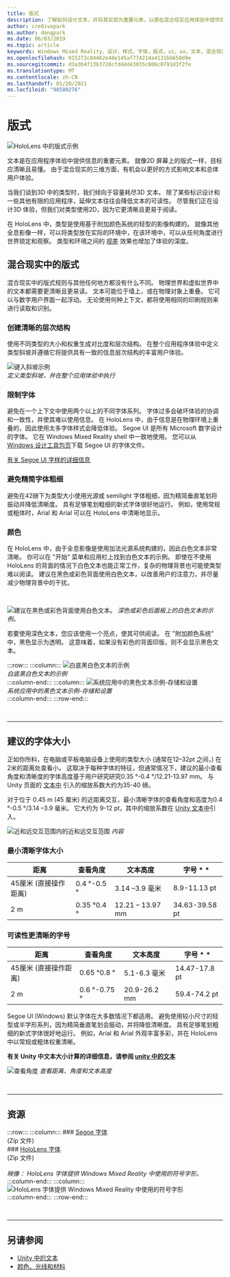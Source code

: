 ```yaml
---
title: 版式
description: 了解如何设计文本，并将其实现为重要元素，以便在混合现实应用体验中提供信息。
author: cre8ivepark
ms.author: dongpark
ms.date: 06/03/2019
ms.topic: article
keywords: Windows Mixed Reality，设计，样式，字体，版式，ui，ux，文本，混合现实耳机，windows Mixed Reality 耳机，虚拟现实耳机，HoloLens
ms.openlocfilehash: 015273c84462e48e145af77421da4131bb650d9e
ms.sourcegitcommit: d3a3b4f13b3728cfdd4d43035c806c0791d3f2fe
ms.translationtype: MT
ms.contentlocale: zh-CN
ms.lasthandoff: 01/20/2021
ms.locfileid: "98580276"
---
```

# <a name="typography"></a>版式

![HoloLens 中的版式示例](images/typography-cover.png)<br>


文本是在应用程序体验中提供信息的重要元素。 就像2D 屏幕上的版式一样，目标应清晰且易懂。 由于混合现实的三维方面，有机会以更好的方式影响文本和总体用户体验。

当我们谈到3D 中的类型时，我们倾向于容量耗尽3D 文本。 除了某些标识设计和一些其他有限的应用程序，延伸文本往往会降低文本的可读性。 尽管我们正在设计3D 体验，但我们对类型使用2D，因为它更清晰且更易于阅读。

在 HoloLens 中，类型是使用基于附加颜色系统的轻型的影像构建的。 就像其他全息影像一样，可以将类型放在实际的环境中，在该环境中，可以从任何角度进行世界锁定和观察。 类型和环境之间的 [视差](https://en.wikipedia.org/wiki/Parallax) 效果也增加了体验的深度。

## <a name="typography-in-mixed-reality"></a>混合现实中的版式

混合现实中的版式规则与其他任何地方都没有什么不同。 物理世界和虚拟世界中的文本都需要更清晰且更易读。 文本可能位于墙上，或在物理对象上重叠。 它可以与数字用户界面一起浮动。 无论使用何种上下文，都将使用相同的印刷规则来进行读取和识别。

### <a name="create-clear-hierarchy"></a>创建清晰的层次结构

使用不同类型的大小和权重生成对比度和层次结构。 在整个应用程序体验中定义类型斜坡并遵循它将提供具有一致的信息层次结构的丰富用户体验。

![键入斜坡示例](images/typography-ramp-1000px.jpg)<br>
*定义类型斜坡，并在整个应用体验中执行*

### <a name="limit-your-fonts"></a>限制字体

避免在一个上下文中使用两个以上的不同字体系列。 字体过多会破坏体验的协调和一致性，并使其难以使用信息。 在 HoloLens 中，由于信息是在物理环境上重叠的，因此使用太多字体样式会降低体验。 Segoe UI 是所有 Microsoft 数字设计的字体。 它在 Windows Mixed Reality shell 中一致地使用。 您可以从 [Windows 设计工具包页](/windows/uwp/design-downloads/)下载 Segoe UI 的字体文件。

[有关 Segoe UI 字样的详细信息](/windows/uwp/design/style/typography)

### <a name="avoid-thin-font-weights"></a>避免精简字体粗细

避免在42磅下为类型大小使用光源或 semilight 字体粗细，因为精简垂直笔划将振动并降低清晰度。 具有足够笔划粗细的新式字体很好地运行。 例如，使用常规或粗体时，Arial 和 Arial 可以在 HoloLens 中清晰地显示。

### <a name="color"></a>颜色

在 HoloLens 中，由于全息影像是使用加法光源系统构建的，因此白色文本非常清晰。 你可以在 "开始" 菜单和应用栏上找到白色文本的示例。 即使在不使用 HoloLens 的背面的情况下白色文本也能正常工作，复杂的物理背景也可能使类型难以阅读。 建议在黑色或彩色背面使用白色文本，以改善用户的注意力，并尽量减少物理背景中的干扰。

<br>


![建议在黑色或彩色背面使用白色文本。 ](images/typography-whiteonblack2-1000px.jpg)
*深色或彩色后面板上的白色文本的示例。*
<br>

若要使用深色文本，您应该使用一个亮点，使其可供阅读。 在 "附加颜色系统" 中，黑色显示为透明。 这意味着，如果没有彩色的背面印版，则不会显示黑色文本。

:::row:::
    :::column:::
        ![白底黑白色文本的示例](images/typography-whiteonblack.png)<br>
        *白底黑白色文本的示例*<br>
    :::column-end:::
    :::column:::
        ![系统应用中的黑色文本示例-存储和设置](images/640px-typography-blackonwhite.jpg)<br>
        *系统应用中的黑色文本示例-存储和设置*<br>
    :::column-end:::
:::row-end:::

<br>

---

## <a name="recommended-font-size"></a>建议的字体大小

正如你所料，在电脑或平板电脑设备上使用的类型大小 (通常在12–32pt 之间，) 在2米的距离处查看小。 这取决于每种字体的特征，但通常情况下，建议的最小查看角度和清晰度的字体高度基于用户研究研究0.35 °-0.4 °/12.21-13.97 mm。 与 Unity 页面的 [文本中](../develop/unity/text-in-unity.md) 引入的缩放系数大约为35-40 磅。 

对于位于 0.45 m (45 厘米) 的近距离交互，最小清晰字体的查看角度和高度为0.4 °-0.5 °/3.14 –3.9 毫米。 它大约为 9-12 pt，其中的缩放系数在 [Unity 文本中](../develop/unity/text-in-unity.md)引入。

![近和远交互范围内的近和远交互范围 ](images/typography-distance-1000px.jpg)
 *内容*

### <a name="the-minimum-legible-font-size"></a>最小清晰字体大小

| 距离 | 查看角度 | 文本高度 | 字号 * * |
|---------|---------|---------|---------|
| 45厘米 (直接操作距离)  | 0.4 °-0.5 ° | 3.14 –3.9 毫米 | 8.9-11.13 pt |
| 2 m | 0.35 °0.4 ° | 12.21 – 13.97 mm | 34.63-39.58 pt |

### <a name="the-comfortably-legible-font-size"></a>可读性更清晰的字号

| 距离 | 查看角度 | 文本高度 | 字号 * * |
|---------|---------|---------|---------|
| 45厘米 (直接操作距离)  | 0.65 °0.8 ° | 5.1-6.3 毫米 | 14.47-17.8 pt |
| 2 m | 0.6 °-0.75 ° | 20.9-26.2 mm | 59.4-74.2 pt |


Segoe UI (Windows) 默认字体在大多数情况下都适用。 避免使用较小尺寸的轻型或半字形系列，因为精简垂直笔划会振动，并将降低清晰度。 具有足够笔划粗细的新式字体很好地运行。 例如，Arial 和 Arial 外观丰富多彩，并在 HoloLens 中以常规或粗体权重清晰。

**有关 Unity 中文本大小计算的详细信息，请参阅 [unity 中的文本](../develop/unity/text-in-unity.md)**

![查看角度 ](images/Text_In_Unity_ViewingAngle.jpg)
 *查看距离、角度和文本高度*

<br>

---

## <a name="resources"></a>资源

:::row:::
    :::column:::
    ### <a name="segoe-fontsbr"></a>[Segoe 字体](https://download.microsoft.com/download/1/B/C/1BCF071A-78EE-4968-ACBE-15461C274B61/Segoe%20fonts%20v1705.zip)<br>
     (Zip 文件) <br>
    ### <a name="hololens-fontbr"></a>[HoloLens 字体](https://download.microsoft.com/download/3/8/D/38D659E2-4B9C-413A-B2E7-1956181DC427/Hololens%20font.zip)<br>
     (Zip 文件) <br>
    <br>
    *映像： HoloLens 字体提供 Windows Mixed Reality 中使用的符号字形。*
    :::column-end:::
        :::column:::
        ![HoloLens 字体提供 Windows Mixed Reality 中使用的符号字形](images/hololensmdl2symbols.jpg)<br>
    :::column-end:::
:::row-end:::


<br>

---

## <a name="see-also"></a>另请参阅

* [Unity 中的文本](../develop/unity/text-in-unity.md)
* [颜色、光线和材料](./color-light-and-materials.md)